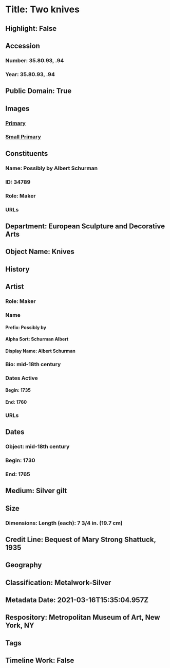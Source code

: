 # Title: Two knives
## Highlight: False
## Accession
### Number: 35.80.93, .94
### Year: 35.80.93, .94
## Public Domain: True
## Images
### [Primary](https://images.metmuseum.org/CRDImages/es/original/100817.jpg)
### [Small Primary](https://images.metmuseum.org/CRDImages/es/web-large/100817.jpg)
## Constituents
### Name: Possibly by Albert Schurman
### ID: 34789
### Role: Maker
### URLs
## Department: European Sculpture and Decorative Arts
## Object Name: Knives
## History
## Artist
### Role: Maker
### Name
#### Prefix: Possibly by
#### Alpha Sort: Schurman Albert
#### Display Name: Albert Schurman
### Bio: mid-18th century
### Dates Active
#### Begin: 1735
#### End: 1760
### URLs
## Dates
### Object: mid-18th century
### Begin: 1730
### End: 1765
## Medium: Silver gilt
## Size
### Dimensions: Length (each): 7 3/4 in. (19.7 cm)
## Credit Line: Bequest of Mary Strong Shattuck, 1935
## Geography
## Classification: Metalwork-Silver
## Metadata Date: 2021-03-16T15:35:04.957Z
## Respository: Metropolitan Museum of Art, New York, NY
## Tags
## Timeline Work: False